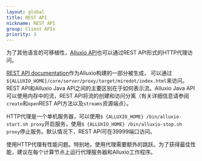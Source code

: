 ```yaml
---
layout: global
title: REST API
nickname: REST API
group: Client APIs
priority: 3
---
```


为了其他语言的可移植性，[Alluxio API](Clients-Alluxio-Java.html)也可以通过REST API形式的HTTP代理访问。

[REST API documentation](http://www.alluxio.org/restdoc/{{site.ALLUXIO_MAJOR_VERSION}}/proxy/index.html)作为Alluxio构建的一部分被生成，
可以通过`${ALLUXIO_HOME}/core/server/proxy/target/miredot/index.html`来访问。 REST API和Alluxio Java API之间的主要区别在于如何表示流。Alluxio Java API
可以使用内存中的流，REST API将流的创建和访问分离（有关详细信息请参阅`create`和`open`REST API方法以及`streams`资源端点）。

HTTP代理是一个单机服务器，可以使用`$ {ALLUXIO_HOME} /bin/alluxio-start.sh proxy`开启服务，使用`$ {ALLUXIO_HOME} /bin/alluxio-stop.sh proxy`停止服务。默认情况下，REST API可在39999端口访问。

使用HTTP代理有性能问题。特别地，使用代理需要额外的跳跃。为了获得最佳性能，建议在每个计算节点上运行代理服务器和Alluxio工作程序。

